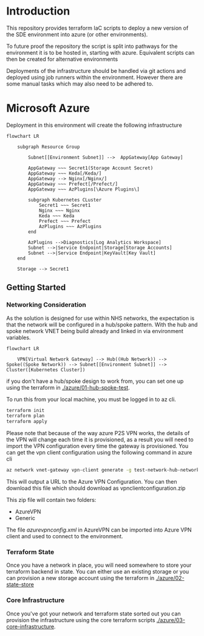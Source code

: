 # Introduction
This repository provides terraform IaC scripts to deploy a new version of the SDE environment into azure (or other environments).

To future proof the repository the script is split into pathways for the environment it is to be hosted in, starting with azure. Equivalent scripts can then be created for alternative environments

Deployments of the infrastructure should be handled via git actions and deployed using job runners within the environment. However there are some manual tasks which may also need to be adhered to.

# Microsoft Azure
Deployment in this environment will create the following infrastructure

```mermaid
flowchart LR
    
    subgraph Resource Group
        
        Subnet[[Environment Subnet]] -->  AppGateway[App Gateway]

        AppGateway ~~~ Secret1(Storage Account Secret)
        AppGateway ~~~ Keda[/Keda/]
        AppGateway --> Nginx[/Nginx/]
        AppGateway ~~~ Prefect[/Prefect/]
        AppGateway ~~~ AzPlugins[\Azure Plugins\]
        
        subgraph Kubernetes CLuster
            Secret1 ~~~ Secret1
            Nginx ~~~ Nginx 
            Keda ~~~ Keda
            Prefect ~~~ Prefect
            AzPlugins ~~~ AzPlugins
        end

        AzPlugins -->Diagnostics[Log Analytics Workspace]
        Subnet -->|Service Endpoint|Storage[Storage Accounts]
        Subnet -->|Service Endpoint|KeyVault[Key Vault]
    end

    Storage --> Secret1

```

## Getting Started
### Networking Consideration
As the solution is designed for use within NHS networks, the expectation is that the network will be configured in a hub/spoke pattern. With the hub and spoke network VNET being build already and linked in via environment variables.

```mermaid
flowchart LR

    VPN[Virtual Network Gateway] --> Hub((Hub Network)) --> Spoke((Spoke Network)) --> Subnet[[Environment Subnet]] --> Cluster([Kubernetes Cluster])

```

if you don't have a hub/spoke design to work from, you can set one up using the terraform in [./azure/01-hub-spoke-test](azure/01-hub-spoke-test).

To run this from your local machine, you must be logged in to az cli.

```bash
terraform init
terraform plan
terraform apply
```

Please note that because of the way azure P2S VPN works, the details of the VPN will change each time it is provisioned, as a result you will need to import the VPN configuration every time the gateway is provisioned. You can get the vpn client configuration using the following command in azure cli

```bash
az network vnet-gateway vpn-client generate -g test-network-hub-network-rg -n test-network-vpngw -o tsv
```

This will output a URL to the Azure VPN Configuration. You can then download this file which should download as vpnclientconfiguration.zip

This zip file will contain two folders:

* AzureVPN
* Generic

The file *azurevpnconfig.xml* in AzureVPN can be imported into Azure VPN client and used to connect to the environment.

### Terraform State
Once you have a network in place, you will need somewhere to store your terraform backend in state. You can either use an existing storage or you can provision a new storage account using the terraform in [./azure/02-state-store](./azure/02-state-store/)

### Core Infrastructure
Once you've got your network and terraform state sorted out you can provision the infrastructure using the core terraform scripts [./azure/03-core-infrastructure](./azure/03-core-infrastructure/).
        